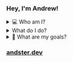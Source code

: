 ### Hey, I'm Andrew!
<details>
<summary>💻 Who am I?</summary>  
  
<ul><li>⚡ I'm a hobbyist programmer and a rising sophomore university student.</li></ul>
</details>
<details>
<summary>What do I do?</summary>  
  
<ul>
<li>🎓 Studying CS at <a href="https://www.dal.ca/">Dalhousie University</a>.</li>
<li>📈 Currently working on <a href="https://github.com/rredwiz?tab=repositories">a few projects</a>.</li>
<li>👾 I also like to play fps games and listen to music!</li>
</ul>
</details>
<details>
<summary>🎉 What are my goals?</summary>  
  
<ul>
<li>🚀 My main goal is learning and consistently putting in the effort to be better every day.</li>
<li>🎇 If you wish to collaborate on a project, contact me!</li>   
</ul>
</details>

### [andster.dev](https://andster.dev)
